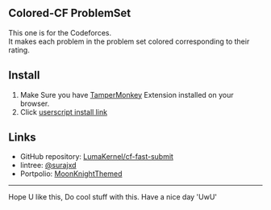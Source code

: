 ## Colored-CF ProblemSet

This one is for the Codeforces.  
It makes each problem in the problem set colored corresponding to their rating.

## Install
1. Make Sure you have [TamperMonkey](https://www.tampermonkey.net/) Extension installed on your browser.
2. Click [userscript install link](https://github.com/LumaKernel/cf-fast-submit/raw/master/main.user.js)

## Links

* GitHub repository: [LumaKernel/cf-fast-submit](https://github.com/LumaKernel/cf-fast-submit)
* lintree: [@surajxd](https://linktr.ee/surajxd)
* Portpolio: [MoonKnightThemed](https://surajxmoon.netlify.app/)

---

Hope U like this, Do cool stuff with this.
Have a nice day 'UwU'

